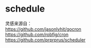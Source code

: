# schedule

灵感来源自：    
https://github.com/jasonlvhit/gocron        
https://github.com/robfig/cron    
https://github.com/prprprus/scheduler    
